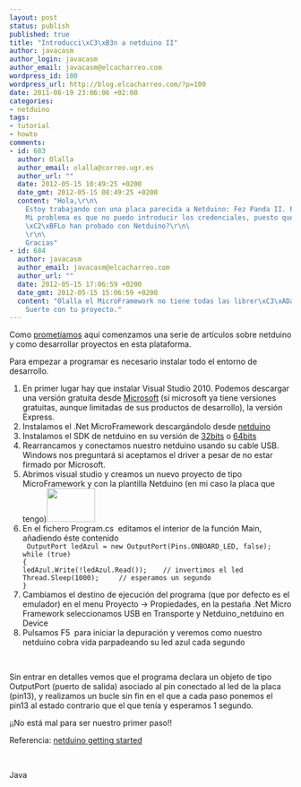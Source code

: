 ```yaml
--- 
layout: post
status: publish
published: true
title: "Introducci\xC3\xB3n a netduino II"
author: javacasm
author_login: javacasm
author_email: javacasm@elcacharreo.com
wordpress_id: 100
wordpress_url: http://blog.elcacharreo.com/?p=100
date: 2011-06-19 23:06:06 +02:00
categories: 
- netduino
tags: 
- tutorial
- howto
comments: 
- id: 683
  author: Olalla
  author_email: olalla@correo.ugr.es
  author_url: ""
  date: 2012-05-15 10:49:25 +0200
  date_gmt: 2012-05-15 08:49:25 +0200
  content: "Hola,\r\n\
    Estoy trabajando con una placa parecida a Netduino: Fez Panda II. Por lo que he visto se programan pr\xC3\xA1cticamente igual. Me preguntaba si podr\xC3\xADan ayudarme.. Ahora estoy intentando que la placa mande un email utilizando SMTP, pero no lo consigo...\r\n\
    Mi problema es que no puedo introducir los credenciales, puesto que al abrir el proyecto en Visual Studio, selecciono .Net Micro Framework, y ah\xC3\xAD no tengo 'System.Net.Mail'.\r\n\
    \xC2\xBFLo han probado con Netduino?\r\n\
    \r\n\
    Gracias"
- id: 684
  author: javacasm
  author_email: javacasm@elcacharreo.com
  author_url: ""
  date: 2012-05-15 17:06:59 +0200
  date_gmt: 2012-05-15 15:06:59 +0200
  content: "Olalla el MicroFramework no tiene todas las librer\xC3\xADasa del framework y en concreto la de mail no est\xC3\xA1. Tendr\xC3\xA1s que usar una implementaci\xC3\xB3n propia como por ejemplo esta http://bansky.net/blog/2008/08/sending-e-mails-from-net-micro-framework/\n\
    Suerte con tu proyecto."
---
```

Como <a href="http://blog.elcacharreo.com/2011/06/19/introduccion-a-netduino-i/">prometíamos</a> aquí comenzamos una serie de artículos sobre netduino y como desarrollar proyectos en esta plataforma.

Para empezar a programar es necesario instalar todo el entorno de desarrollo.
<ol>
	<li>En primer lugar hay que instalar Visual Studio 2010. Podemos descargar una versión gratuita desde <a href="http://www.microsoft.com/visualstudio/en-us/products/2010-editions/visual-csharp-express">Microsoft</a> (sí microsoft ya tiene versiones gratuitas, aunque limitadas de sus productos de desarrollo), la versión Express.</li>
	<li>Instalamos el .Net MicroFramework descargándolo desde <a href=" http://www.netduino.com/downloads/MicroFrameworkSDK.msi ">netduino</a></li>
	<li>Instalamos el SDK de netduino en su versión de <a href=" http://www.netduino.com/downloads/MicroFrameworkSDK.msi ">32bits</a> o <a href=" http://www.netduino.com/downloads/MicroFrameworkSDK.msi ">64bits</a></li>
	<li>Rearrancamos y conectamos nuestro netduino usando su cable USB. Windows nos preguntará si aceptamos el driver a pesar de no estar firmado por Microsoft.</li>
	<li>Abrimos visual studio y creamos un nuevo proyecto de tipo MicroFramework y con la plantilla Netduino (en mi caso la placa que tengo)<a href="https://lh5.googleusercontent.com/-j-JPNBJWgYA/Tf54s8EXdMI/AAAAAAAAACQ/2alO-MXwQbo/s800/microframeworkNetduino.png"><img class="alignnone" src="https://lh5.googleusercontent.com/-j-JPNBJWgYA/Tf54s8EXdMI/AAAAAAAAACQ/2alO-MXwQbo/s144/microframeworkNetduino.png" alt="" width="86" height="60" /></a></li>
	<li>En el fichero Program.cs  editamos el interior de la función Main, añadiendo éste contenido</li>
<code> OutputPort ledAzul = new OutputPort(Pins.ONBOARD_LED, false);
while (true)
{
ledAzul.Write(!ledAzul.Read());    // invertimos el led
Thread.Sleep(1000);     // esperamos un segundo
}
</code>
	<li>Cambiamos el destino de ejecución del programa (que por defecto es el emulador) en el menu Proyecto -&gt; Propiedades, en la pestaña .Net Micro Framework seleccionamos USB en Transporte y Netduino_netduino en Device</li>
	<li>Pulsamos F5  para iniciar la depuración y veremos como nuestro netduino cobra vida parpadeando su led azul cada segundo</li>
</ol>
&nbsp;

Sin entrar en detalles vemos que el programa declara un objeto de tipo OutputPort (puerto de salida) asociado al pin conectado al led de la placa (pin13), y realizamos un bucle sin fin en el que a cada paso ponemos el pin13 al estado contrario que el que tenía y esperamos 1 segundo.

¡¡No está mal para ser nuestro primer paso!!

Referencia: <a href="http://www.netduino.com/downloads/gettingstarted.pdf">netduino getting started</a>

&nbsp;

Java
